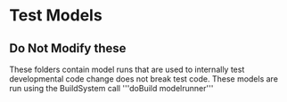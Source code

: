 # Test Models
## Do Not Modify these

These folders contain model runs that are used to internally test developmental code change does not break test code. These models
are run using the BuildSystem call '''doBuild modelrunner'''
